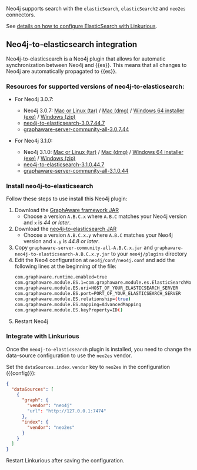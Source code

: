 
Neo4j supports search with the `elasticSearch`, `elasticSearch2` and `neo2es` connectors.

See [details on how to configure ElasticSearch with Linkurious](/es-config).

## Neo4j-to-elasticsearch integration

Neo4j-to-elasticsearch is a Neo4j plugin that allows for automatic synchronization
between Neo4j and {{es}}. This means that all changes to Neo4j are automatically
propagated to {{es}}.

### Resources for supported versions of neo4j-to-elasticsearch:

- For Neo4j 3.0.7:
  - Neo4j 3.0.7: [Mac or Linux (tar)](https://info.neo4j.com/download-thanks.html?edition=community&release=3.0.7&flavour=unix) / [Mac (dmg)](https://info.neo4j.com/download-thanks.html?edition=community&release=3.0.7&flavour=osx) / [Windows 64 installer (exe)](https://info.neo4j.com/download-thanks.html?edition=community&release=3.0.7&flavour=winstall64) / [Windows (zip)](https://info.neo4j.com/download-thanks.html?edition=community&release=3.0.7&flavour=winzip)
  - [neo4j-to-elasticsearch-3.0.7.44.7](https://products.graphaware.com/download/neo4j-to-elasticsearch/graphaware-neo4j-to-elasticsearch-3.0.7.44.7.jar)
  - [graphaware-server-community-all-3.0.7.44](https://products.graphaware.com/download/framework-server-community/graphaware-server-community-all-3.0.7.44.jar)

- For Neo4j 3.1.0:
  - Neo4j 3.1.0: [Mac or Linux (tar)](https://info.neo4j.com/download-thanks.html?edition=community&release=3.1.0&flavour=unix) / [Mac (dmg)](https://info.neo4j.com/download-thanks.html?edition=community&release=3.1.0&flavour=osx) / [Windows 64 installer (exe)](https://info.neo4j.com/download-thanks.html?edition=community&release=3.1.0&flavour=winstall64) / [Windows (zip)](https://info.neo4j.com/download-thanks.html?edition=community&release=3.1.0&flavour=winzip)  
  - [neo4j-to-elasticsearch-3.1.0.44.7](https://products.graphaware.com/download/neo4j-to-elasticsearch/graphaware-neo4j-to-elasticsearch-3.1.0.44.7.jar)
  - [graphaware-server-community-all-3.1.0.44](https://products.graphaware.com/download/framework-server-community/graphaware-server-community-all-3.1.0.44.jar)

### Install neo4j-to-elasticsearch

Follow these steps to use install this Neo4j plugin:

1. Download the [GraphAware framework JAR](http://products.graphaware.com/?dir=framework-server-community)
   - Choose a version `A.B.C.x` where `A.B.C` matches your Neo4j version and `x` is *44 or later*.
2. Download the [neo4j-to-elasticsearch JAR](http://products.graphaware.com/?dir=neo4j-to-elasticsearch)
   - Choose a version `A.B.C.x.y` where `A.B.C` matches your Neo4j version and `x.y` is *44.8 or later*.
3. Copy `graphaware-server-community-all-A.B.C.x.jar` and `graphaware-neo4j-to-elasticsearch-A.B.C.x.y.jar` to your `neo4j/plugins` directory
4. Edit the Neo4 configuration at `neo4j/conf/neo4j.conf` and add the following lines at the beginning of the file:
   ```sh
   com.graphaware.runtime.enabled=true
   com.graphaware.module.ES.1=com.graphaware.module.es.ElasticSearchModuleBootstrapper
   com.graphaware.module.ES.uri=HOST_OF_YOUR_ELASTICSEARCH_SERVER
   com.graphaware.module.ES.port=PORT_OF_YOUR_ELASTICSEARCH_SERVER
   com.graphaware.module.ES.relationship=(true)
   com.graphaware.module.ES.mapping=AdvancedMapping
   com.graphaware.module.ES.keyProperty=ID()
   ```
5. Restart Neo4j


### Integrate with Linkurious

Once the `neo4j-to-elasticsearch` plugin is installed, you need to change
the data-source configuration to use the `neo2es` vendor.

Set the `dataSources.index.vendor` key to `neo2es` in the configuration ({{config}}):
```json
{
  "dataSources": [
    {
      "graph": {
        "vendor": "neo4j"
        "url": "http://127.0.0.1:7474"
      },
      "index": {
        "vendor": "neo2es"
      }
    }
  ]
}
```

Restart Linkurious after saving the configuration.
